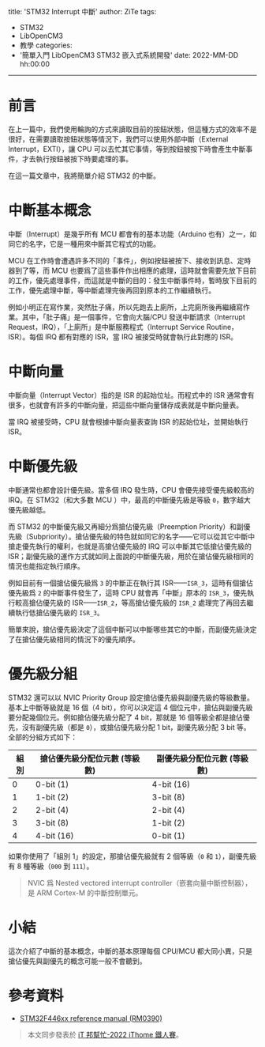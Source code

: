 title: 'STM32 Interrupt 中斷'
author: ZiTe
tags:
  - STM32
  - LibOpenCM3
  - 教學
categories:
  - '簡單入門 LibOpenCM3 STM32 嵌入式系統開發'
date: 2022-MM-DD hh:00:00
---

# 前言
在上一篇中，我們使用輪詢的方式來讀取目前的按鈕狀態，但這種方式的效率不是很好，在需要讀取按鈕狀態等情況下，我們可以使用外部中斷（External Interrupt，EXTI），讓 CPU 可以去忙其它事情，等到按鈕被按下時會產生中斷事件，才去執行按鈕被按下時要處理的事。
  
在這一篇文章中，我將簡單介紹 STM32 的中斷。  

<!--more-->

# 中斷基本概念
中斷（Interrupt）是幾乎所有 MCU 都會有的基本功能（Arduino 也有）之一，如同它的名字，它是一種用來中斷其它程式的功能。  
  
MCU 在工作時會遭遇許多不同的「事件」，例如按鈕被按下、接收到訊息、定時器到了等，而 MCU 也要爲了這些事件作出相應的處理，這時就會需要先放下目前的工作，優先處理事件，而這就是中斷的目的：發生中斷事件時，暫時放下目前的工作，優先處理中斷，等中斷處理完後再回到原本的工作繼續執行。  
  
例如小明正在寫作業，突然肚子痛，所以先跑去上廁所，上完廁所後再繼續寫作業。其中，「肚子痛」是一個事件，它會向大腦/CPU 發送中斷請求（Interrupt Request，IRQ），「上廁所」是中斷服務程式（Interrupt Service Routine，ISR）。每個 IRQ 都有對應的 ISR，當 IRQ 被接受時就會執行此對應的 ISR。  

# 中斷向量
中斷向量（Interrupt Vector）指的是 ISR 的起始位址。而程式中的 ISR 通常會有很多，也就會有許多的中斷向量，把這些中斷向量儲存成表就是中斷向量表。

當 IRQ 被接受時，CPU 就會根據中斷向量表查詢 ISR 的起始位址，並開始執行 ISR。

# 中斷優先級
中斷通常也都會設計優先級。當多個 IRQ 發生時，CPU 會優先接受優先級較高的 IRQ。在 STM32（和大多數 MCU ）中，最高的中斷優先級是等級 `0`，數字越大優先級越低。  
  
而 STM32 的中斷優先級又再細分爲搶佔優先級（Preemption Priority）和副優先級（Subpriority）。搶佔優先級的特色就如同它的名字——它可以從其它中斷中搶走優先執行的權利，也就是高搶佔優先級的 IRQ 可以中斷其它低搶佔優先級的 ISR；副優先級的運作方式就如同上面說的中斷優先級，用於在搶佔優先級相同的情況也能指定執行順序。  
  
例如目前有一個搶佔優先級爲 `3` 的中斷正在執行其 ISR——`ISR_3`，這時有個搶佔優先級爲 `2` 的中斷事件發生了，這時 CPU 就會再「中斷」原本的 `ISR_3`，優先執行較高搶佔優先級的 ISR——`ISR_2`，等高搶佔優先級的 `ISR_2` 處理完了再回去繼續執行低搶佔優先級的 `ISR_3`。  
  
簡單來說，搶佔優先級決定了這個中斷可以中斷哪些其它的中斷，而副優先級決定了在搶佔優先級相同的情況下的優先順序。  

# 優先級分組
STM32 還可以以 NVIC Priority Group 設定搶佔優先級與副優先級的等級數量。基本上中斷等級就是 16 個（4 bit），你可以決定這 4 個位元中，搶佔與副優先級要分配幾個位元。例如搶佔優先級分配了 4 bit，那就是 16 個等級全都是搶佔優先，沒有副優先級（都是 `0`），或搶佔優先級分配 1 bit，副優先級分配 3 bit 等。全部的分組方式如下：  

| 組別 | 搶佔優先級分配位元數 (等級數) | 副優先級分配位元數 (等級數) |
|---|---|---|
| 0 | 0-bit (1) | 4-bit (16) |
| 1 | 1-bit (2) | 3-bit (8) |
| 2 | 2-bit (4) | 2-bit (4) |
| 3 | 3-bit (8) | 1-bit (2) |
| 4 | 4-bit (16) | 0-bit (1) |
  
如果你使用了「組別 1」的設定，那搶佔優先級就有 2 個等級（`0` 和 `1`），副優先級有 8 種等級（`000` 到 `111`）。  
  
> NVIC 爲 Nested vectored interrupt controller（嵌套向量中斷控制器），是 ARM Cortex-M 的中斷控制單元。  

# 小結
這次介紹了中斷的基本概念，中斷的基本原理每個 CPU/MCU 都大同小異，只是搶佔優先與副優先的概念可能一般不會聽到。  

# 參考資料
* [STM32F446xx reference manual (RM0390)](https://www.st.com/resource/en/reference_manual/rm0390-stm32f446xx-advanced-armbased-32bit-mcus-stmicroelectronics.pdf)

> 本文同步發表於 [iT 邦幫忙-2022 iThome 鐵人賽](https://ithelp.ithome.com.tw/users/20151756/ironman/5382)。
